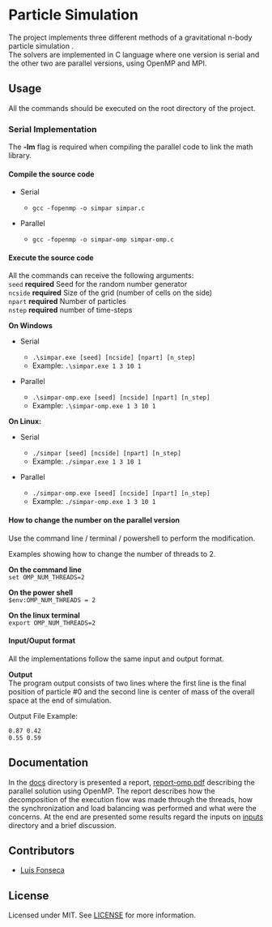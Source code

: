 # Particle Simulation
The project implements three different methods of a gravitational n-body particle simulation .  
The solvers are implemented in C language where one version is serial and the other two are parallel versions, using OpenMP and MPI.

## Usage

All the commands should be executed on the root directory of the project.  
### Serial Implementation

The **-lm** flag is required when compiling the parallel code to link the math library.  

#### Compile the source code
* Serial
    * `gcc -fopenmp -o simpar simpar.c`

* Parallel
    * `gcc -fopenmp -o simpar-omp simpar-omp.c`

#### Execute the source code
All the commands can receive the following arguments:  
`seed` **required** Seed for the random number generator  
`ncside` **required** Size of the grid (number of cells on the side)  
`npart` **required** Number of particles  
`nstep` **required** number of time-steps  

**On Windows**
* Serial
    * `.\simpar.exe [seed] [ncside] [npart] [n_step]`  
    * Example: `.\simpar.exe 1 3 10 1`

* Parallel
    * `.\simpar-omp.exe [seed] [ncside] [npart] [n_step]`  
    * Example: `.\simpar-omp.exe 1 3 10 1` 
	
**On Linux:**  
* Serial
    * `./simpar [seed] [ncside] [npart] [n_step]`  
    * Example: `./simpar.exe 1 3 10 1`

* Parallel  
    * `./simpar-omp.exe [seed] [ncside] [npart] [n_step]`  
    * Example: `./simpar-omp.exe 1 3 10 1`


#### How to change the number on the parallel version
Use the command line / terminal / powershell to perform the modification.  

Examples showing how to change the number of threads to 2.

**On the command line**  
`set OMP_NUM_THREADS=2`
	
**On the power shell**  
`$env:OMP_NUM_THREADS = 2`

**On the linux terminal**  
`export OMP_NUM_THREADS=2`


#### Input/Ouput format
All the implementations follow the same input and output format.
	
**Output**  
The program output consists of two lines where the first line is the final position of particle #0 and the second line is center of mass of the overall space at the end of simulation. 

Output File Example: 
```
0.87 0.42
0.55 0.59
```

## Documentation
In the [docs](docs/) directory is presented a report, [report-omp.pdf](docs/report-omp.pdf) describing the parallel solution using OpenMP. The report describes how the decomposition of the execution flow was made through the threads, how the synchronization and load balancing was performed and what were the concerns. At the end are presented some results regard the inputs on [inputs](inputs/) directory and a brief discussion.

## Contributors
* [Luís Fonseca](https://github.com/nekrotzar)

## License  
Licensed under MIT. See [LICENSE](LICENSE) for more information. 
